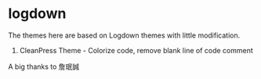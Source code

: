 logdown
=======
The themes here are based on Logdown themes with little modification.

1. CleanPress Theme - Colorize code, remove blank line of code comment  


A big thanks to 詹珉誠
